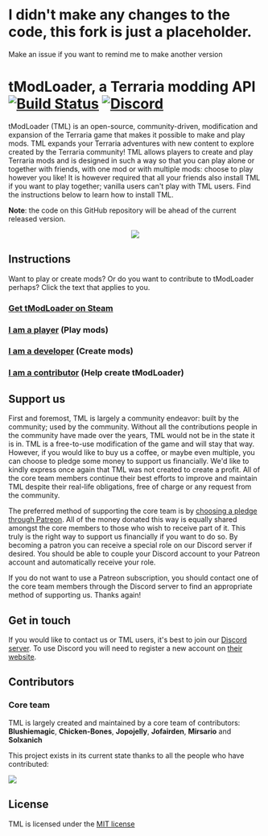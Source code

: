 # I didn't make any changes to the code, this fork is just a placeholder. 
Make an issue if you want to remind me to make another version

# tModLoader, a Terraria modding API [![Build Status](https://travis-ci.org/tModLoader/tModLoader.svg?branch=master)](https://travis-ci.org/tModLoader/tModLoader) [![Discord](https://img.shields.io/discord/103110554649894912.svg?style=flat-square)](https://tmodloader.net/discord)

tModLoader (TML) is an open-source, community-driven, modification and expansion of the Terraria game that makes it possible to make and play mods. TML expands your Terraria adventures with new content to explore created by the Terraria community! TML allows players to create and play Terraria mods and is designed in such a way so that you can play alone or together with friends, with one mod or with multiple mods: choose to play however you like! It is however required that all your friends also install TML if you want to play together; vanilla users can't play with TML users. Find the instructions below to learn how to install TML.

**Note**: the code on this GitHub repository will be ahead of the current released version.

<p align="center" >
<img src="http://i.imgur.com/kdcROYP.png"/>
</p>

## Instructions

Want to play or create mods? Or do you want to contribute to tModLoader perhaps?
Click the text that applies to you.

### [Get tModLoader on Steam](https://store.steampowered.com/app/1281930/tModLoader/)

### [I am a **player**](https://github.com/tModLoader/tModLoader/wiki/tModLoader-guide-for-players) (Play mods)

### [I am a **developer**](https://github.com/tModLoader/tModLoader/wiki/tModLoader-guide-for-developers) (Create mods)

### [I am a **contributor**](https://github.com/tModLoader/tModLoader/wiki/tModLoader-guide-for-contributors) (Help create tModLoader)

## Support us

First and foremost, TML is largely a community endeavor: built by the community; used by the community. Without all the contributions people in the community have made over the years, TML would not be in the state it is in. TML is a free-to-use modification of the game and will stay that way. However, if you would like to buy us a coffee, or maybe even multiple, you can choose to pledge some money to support us financially. We'd like to kindly express once again that TML was not created to create a profit. All of the core team members continue their best efforts to improve and maintain TML despite their real-life obligations, free of charge or any request from the community.

The preferred method of supporting the core team is by [choosing a pledge through Patreon](https://www.patreon.com/tmodloader). All of the money donated this way is equally shared amongst the core members to those who wish to receive part of it. This truly is the right way to support us financially if you want to do so. By becoming a patron you can receive a special role on our Discord server if desired. You should be able to couple your Discord account to your Patreon account and automatically receive your role.

If you do not want to use a Patreon subscription, you should contact one of the core team members through the Discord server to find an appropriate method of supporting us. Thanks again!

## Get in touch

If you would like to contact us or TML users, it's best to join our [Discord server](https://tmodloader.net/discord). To use Discord you will need to register a new account on [their website](https://discordapp.com/).

## Contributors
### Core team
TML is largely created and maintained by a core team of contributors: **Blushiemagic**, **Chicken-Bones**, **Jopojelly**, **Jofairden**, **Mirsario** and **Solxanich**

This project exists in its current state thanks to all the people who have contributed:

<a href="https://github.com/tModLoader/tModLoader/graphs/contributors">
  <img src="https://contrib.rocks/image?repo=tModLoader/tModLoader&max=900&columns=20" />
</a>

## License
TML is licensed under the [MIT license](https://github.com/tModLoader/tModLoader/blob/master/LICENSE)
